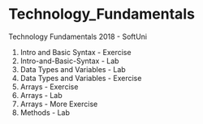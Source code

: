 # Technology_Fundamentals

Technology Fundamentals 2018 - SoftUni

01. Intro and Basic Syntax - Exercise
01. Intro-and-Basic-Syntax - Lab
02. Data Types and Variables - Lab
02. Data Types and Variables - Exercise
03. Arrays - Exercise
03. Arrays - Lab
03. Arrays - More Exercise
04. Methods - Lab